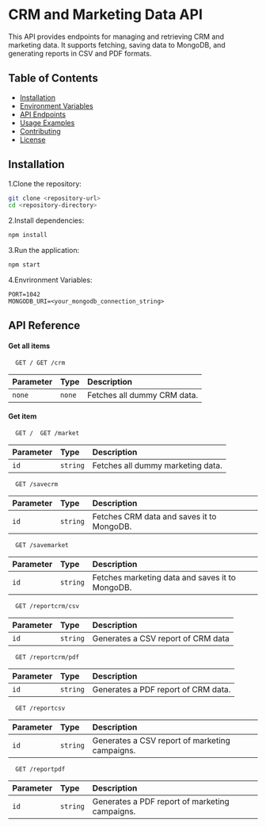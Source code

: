 
# CRM and Marketing Data API

This API provides endpoints for managing and retrieving CRM and marketing data. It supports fetching, saving data to MongoDB, and generating reports in CSV and PDF formats.

## Table of Contents
- [Installation](#installation)
- [Environment Variables](#environment-variables)
- [API Endpoints](#api-endpoints)
- [Usage Examples](#usage-examples)
- [Contributing](#contributing)
- [License](#license)
## Installation


1.Clone the repository:
   ```bash
   git clone <repository-url>
   cd <repository-directory>
```
2.Install dependencies:
```bash
npm install
```
3.Run the application:
```bash
npm start
```
4.Envrironment Variables:
```plaintext
PORT=1042
MONGODB_URI=<your_mongodb_connection_string>
```
## API Reference

#### Get all items

```http
  GET / GET /crm
```

| Parameter | Type     | Description                |
| :-------- | :------- | :------------------------- |
| `none` | `none` |  Fetches all dummy CRM data.

#### Get item

```http
  GET /  GET /market
```

| Parameter | Type     | Description                       |
| :-------- | :------- | :-------------------------------- |
| `id`      | `string` | 	Fetches all dummy marketing data. |

```http
  GET /savecrm
```

| Parameter | Type     | Description                       |
| :-------- | :------- | :-------------------------------- |
| `id`      | `string` | 		Fetches CRM data and saves it to MongoDB. |

```http
  GET /savemarket
```

| Parameter | Type     | Description                       |
| :-------- | :------- | :-------------------------------- |
| `id`      | `string` | 		Fetches marketing data and saves it to MongoDB.|
```http
  GET /reportcrm/csv
```

| Parameter | Type     | Description                       |
| :-------- | :------- | :-------------------------------- |
| `id`      | `string` | 		Generates a CSV report of CRM data|
```http
  GET /reportcrm/pdf
```

| Parameter | Type     | Description                       |
| :-------- | :------- | :-------------------------------- |
| `id`      | `string` | 		Generates a PDF report of CRM data.|
```http
  GET /reportcsv
```

| Parameter | Type     | Description                       |
| :-------- | :------- | :-------------------------------- |
| `id`      | `string` | 		Generates a CSV report of marketing campaigns.|
```http
  GET /reportpdf
```

| Parameter | Type     | Description                       |
| :-------- | :------- | :-------------------------------- |
| `id`      | `string` | 		Generates a PDF report of marketing campaigns.|



